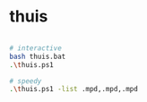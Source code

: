 # thuis

```sh

# interactive
bash thuis.bat
.\thuis.ps1

```


```sh
# speedy
.\thuis.ps1 -list .mpd,.mpd,.mpd

```